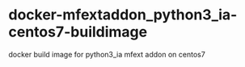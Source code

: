 # docker-mfextaddon_python3_ia-centos7-buildimage
docker build image for python3_ia mfext addon on centos7
